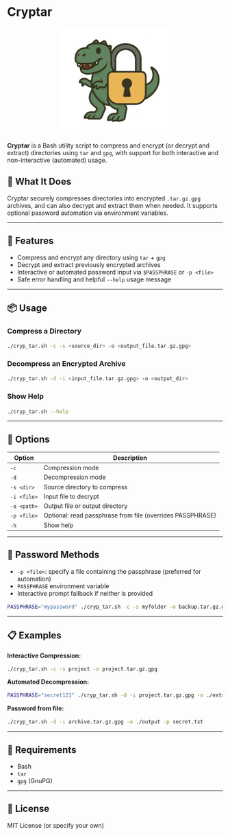 # Cryptar

<p align="center">
    <img src="cryptar_logo.png" width="250">
</p>

**Cryptar** is a Bash utility script to compress and encrypt (or decrypt and extract) directories using `tar` and `gpg`, with support for both interactive and non-interactive (automated) usage.

## 🔐 What It Does

Cryptar securely compresses directories into encrypted `.tar.gz.gpg` archives, and can also decrypt and extract them when needed. It supports optional password automation via environment variables.

---

## 🚀 Features

- Compress and encrypt any directory using `tar` + `gpg`
- Decrypt and extract previously encrypted archives
- Interactive or automated password input via `$PASSPHRASE` or `-p <file>`
- Safe error handling and helpful `--help` usage message

---

## 📦 Usage

### Compress a Directory

```bash
./cryp_tar.sh -c -s <source_dir> -o <output_file.tar.gz.gpg>
```

### Decompress an Encrypted Archive

```bash
./cryp_tar.sh -d -i <input_file.tar.gz.gpg> -o <output_dir>
```

### Show Help

```bash
./cryp_tar.sh --help
```

---

## 🔧 Options

| Option     | Description                                             |
|------------|---------------------------------------------------------|
| `-c`       | Compression mode                                        |
| `-d`       | Decompression mode                                      |
| `-s <dir>` | Source directory to compress                            |
| `-i <file>`| Input file to decrypt                                   |
| `-o <path>`| Output file or output directory                         |
| `-p <file>`| Optional: read passphrase from file (overrides PASSPHRASE)  |
| `-h`       | Show help                                               |

---

## 🔐 Password Methods

- `-p <file>`: specify a file containing the passphrase (preferred for automation)
- `PASSPHRASE` environment variable
- Interactive prompt fallback if neither is provided

```bash
PASSPHRASE="mypassword" ./cryp_tar.sh -c -s myfolder -o backup.tar.gz.gpg
```

---

## 📋 Examples

**Interactive Compression:**
```bash
./cryp_tar.sh -c -s project -o project.tar.gz.gpg
```

**Automated Decompression:**
```bash
PASSPHRASE="secret123" ./cryp_tar.sh -d -i project.tar.gz.gpg -o ./extracted
```

**Password from file:**
```bash
./cryp_tar.sh -d -i archive.tar.gz.gpg -o ./output -p secret.txt
```

---

## 📎 Requirements

- Bash
- `tar`
- `gpg` (GnuPG)

---

## 📄 License

MIT License (or specify your own)